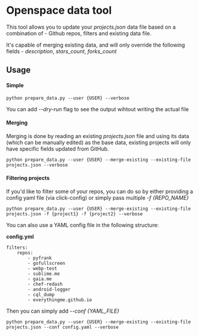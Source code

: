 # Openspace data tool

This tool allows you to update your *projects.json* data file based on a combination of - Github repos, filters and existing data file.

It's capable of merging existing data, and will only override the following fields - *description*, *stars_count*, *forks_count*

## Usage

#### Simple

``` 
python prepare_data.py --user {USER} --verbose
```

You can add *--dry-run* flag to see the output wihtout writing the actual file

#### Merging

Merging is done by reading an existing *projects.json* file and using its data (which can be manually edited) as the base data, existing projects will only have specific fields updated from GitHub.

``` 
python prepare_data.py --user {USER} --merge-existing --existing-file projects.json --verbose
```

#### Filtering projects

If you'd like to filter some of your repos, you can do so by either providing a config yaml file (via click-config) or simply pass multiple *-f {REPO_NAME}*

```
python prepare_data.py --user {USER} --merge-existing --existing-file projects.json -f {project1} -f {project2} --verbose
```

You can also use a YAML config file in the following structure:

**config.yml**

```
filters:
    repos:
        - pyfrank
        - gofullscreen
        - webp-test
        - sublime.me
        - gaia.me
        - chef-redash
        - android-logger
        - cql_dump
        - everythingme.github.io
```

Then you can simply add *--conf {YAML_FILE}* 

```
python prepare_data.py --user {USER} --merge-existing --existing-file projects.json --conf config.yaml --verbose
```